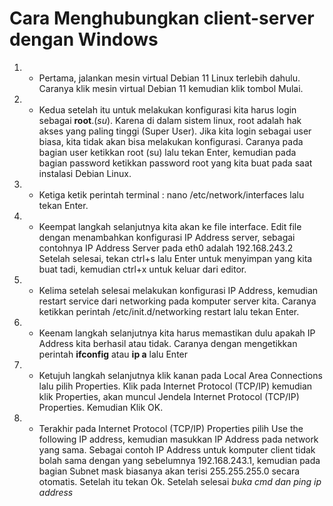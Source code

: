 # Cara Menghubungkan client-server dengan Windows

1. -  Pertama, jalankan mesin virtual Debian 11 Linux terlebih dahulu. Caranya klik mesin virtual Debian 11 kemudian klik tombol Mulai.
2. - Kedua setelah itu untuk melakukan konfigurasi kita harus login sebagai **root**.(*su*). Karena di dalam sistem linux, root adalah hak akses yang paling tinggi (Super User). Jika kita login sebagai user biasa, kita tidak akan bisa melakukan konfigurasi. Caranya pada bagian user ketikkan root (su) lalu tekan Enter, kemudian pada bagian password ketikkan password root yang kita buat pada saat instalasi Debian Linux.
3. - Ketiga ketik perintah terminal : nano /etc/network/interfaces lalu tekan Enter.
4. - Keempat langkah selanjutnya kita akan ke file interface. Edit file dengan menambahkan konfigurasi IP Address server, sebagai contohnya IP Address Server pada eth0 adalah 192.168.243.2 Setelah selesai, tekan ctrl+s lalu Enter untuk menyimpan yang kita buat tadi, kemudian ctrl+x untuk keluar dari editor.
5. - Kelima setelah selesai melakukan konfigurasi IP Address, kemudian restart service dari networking pada komputer server kita. Caranya ketikkan perintah /etc/init.d/networking restart lalu tekan Enter.
6. - Keenam langkah selanjutnya kita harus memastikan dulu apakah IP Address kita berhasil atau tidak. Caranya dengan mengetikkan perintah **ifconfig** atau **ip a** lalu Enter
8. - Ketujuh langkah selanjutnya klik kanan pada Local Area Connections lalu pilih Properties. Klik pada Internet Protocol (TCP/IP) kemudian klik Properties, akan muncul Jendela Internet Protocol (TCP/IP) Properties. Kemudian Klik OK.
9. - Terakhir pada Internet Protocol (TCP/IP) Properties pilih Use the following IP address, kemudian masukkan IP Address pada network yang sama. Sebagai contoh IP Address untuk komputer client tidak bolah sama dengan yang sebelumnya 192.168.243.1, kemudian pada bagian Subnet mask biasanya akan terisi 255.255.255.0 secara otomatis. Setelah itu tekan Ok. Setelah selesai *buka cmd dan ping ip address*